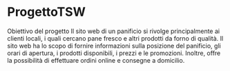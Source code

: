 # ProgettoTSW

Obiettivo del progetto 
Il sito web di un panificio si rivolge principalmente ai clienti locali, i quali cercano pane fresco 
e altri prodotti da forno di qualità. Il sito web ha lo scopo di fornire informazioni sulla 
posizione del panificio, gli orari di apertura, i prodotti disponibili, i prezzi e le promozioni. 
Inoltre, offre la possibilità di effettuare ordini online e consegne a domicilio.  
